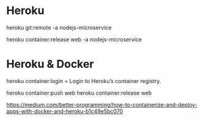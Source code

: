 # Heroku

heroku git:remote -a nodejs-microservice

heroku container:release web -a nodejs-microservice



# Heroku & Docker
heroku container:login = Login to Heroku’s container registry.

heroku container:push web heroku container:release web

https://medium.com/better-programming/how-to-containerize-and-deploy-apps-with-docker-and-heroku-b1c49e5bc070
